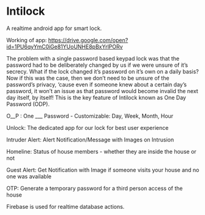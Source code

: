 # Intilock
A realtime android app for smart lock.

Working of app:
https://drive.google.com/open?id=1PU6qyYmC0iGe81YUoUNHE8pBxYrlPORv


The problem with a single password based keypad lock was that the password had to be deliberately changed by
us if we were unsure of it’s secrecy. What if the lock changed it’s password on it’s own on a daily basis? Now if
this was the case, then we don’t need to be unsure of the password’s privacy, ‘cause even if someone knew about
a certain day’s password, it won’t an issue as that password would become invalid the next day itself, by itself!
This is the key feature of Intilock known as One Day Password (ODP).

O__P : One ___ Password - Customizable: Day, Week, Month, Hour

Unlock: The dedicated app for our lock for best user experience

Intruder Alert: Alert Notification/Message with Images on Intrusion

Homeline: Status of house members - whether they are inside the house or not

Guest Alert: Get Notification with Image if someone visits your house and no one was available

OTP: Generate a temporary password for a third person access of the house

Firebase is used for realtime database actions.
